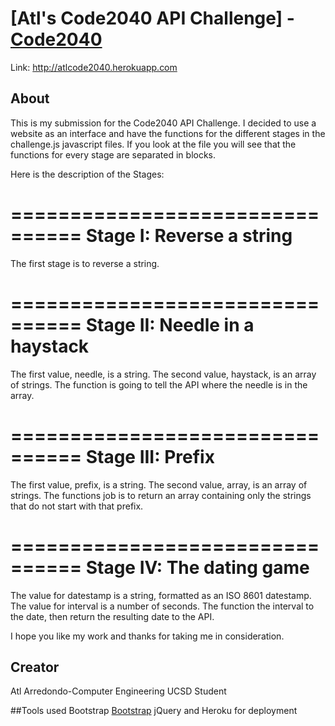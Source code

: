 # [Atl's Code2040 API Challenge] - [Code2040](http://atlcode2040.herokuapp.com)

Link: http://atlcode2040.herokuapp.com

## About
This is my submission for the Code2040 API Challenge.
I decided to use a website as an interface and have the functions for the different stages in the challenge.js javascript files. If you look at the file you will see that the functions for every stage are separated in blocks.

Here is the description of the Stages:

================================
Stage I: Reverse a string
================================
The first stage is to reverse a string.

================================
Stage II: Needle in a haystack
================================
The first value, needle, is a string. The second value, haystack, is an array of strings. The function is going  to tell the API where the needle is in the array.

================================
Stage III: Prefix
================================
The first value, prefix, is a string. The second value, array, is an array of strings. The functions job is to return an array containing only the strings that do not start with that prefix.

================================
Stage IV: The dating game
================================
The value for datestamp is a string, formatted as an ISO 8601 datestamp. The value for interval is a number of seconds. The function the interval to the date, then return the resulting date to the API.

I hope you like my work and thanks for taking me in consideration. 


## Creator
Atl Arredondo-Computer Engineering UCSD Student 

##Tools used 
Bootstrap [Bootstrap](http://getbootstrap.com/) 
jQuery and Heroku for deployment
